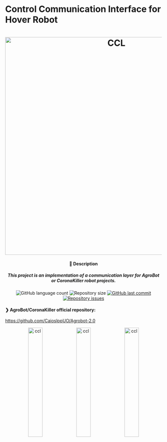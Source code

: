 # Control Communication Interface for Hover Robot

<h1 align="center">
    <img alt="CCL" title="logo" src="https://github.com/arcanjolevi/control_communication_interface_for_hover_robot/blob/master/schemas/CCL.png" width="700px" />
</h1>


<h4 align="center">
  🚀 Description
</h4>

<h5 align="center">
  This project is an implementation of a communication layer for AgroBot or CoronaKiller robot projects.
 
</h5>

<p align="center">
  <img alt="GitHub language count" src="https://img.shields.io/github/languages/count/arcanjolevi/control_communication_interface_for_hover_robot">

  <img alt="Repository size" src="https://img.shields.io/github/repo-size/arcanjolevi/control_communication_interface_for_hover_robot">
  
  <a href="https://github.com/Lucas-Garavaglia/Touring/commits/master">
    <img alt="GitHub last commit" src="https://img.shields.io/github/last-commit/arcanjolevi/control_communication_interface_for_hover_robot">
  </a>

  <a href="https://github.com/arcanjolevi/control_communication_interface_for_hover_robot/">
    <img alt="Repository issues" src="https://img.shields.io/github/issues/arcanjolevi/control_communication_interface_for_hover_robot">
  </a>
</p>

#### ❯ AgroBot/CoronaKiller official repository:
https://github.com/CaioslppUO/Agrobot-2.0


<p align="center">
  <img alt="ccl" src="https://github.com/arcanjolevi/control_communication_interface_for_hover_robot/blob/master/schemas/WhatsApp%20Image%202020-09-21%20at%2016.06.37%20(1).jpeg" width="30%">
  <img alt="ccl" src="https://github.com/arcanjolevi/control_communication_interface_for_hover_robot/blob/master/schemas/WhatsApp%20Image%202020-09-21%20at%2016.06.37%20(2).jpeg" width="30%">
  <img alt="ccl" src="https://github.com/arcanjolevi/control_communication_interface_for_hover_robot/blob/master/schemas/WhatsApp%20Image%202020-09-21%20at%2016.06.37.jpeg" width="30%">
  
</p>
